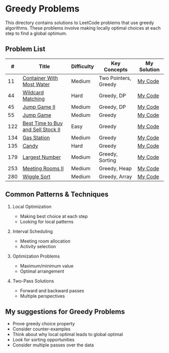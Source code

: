 # Greedy Problems
This directory contains solutions to LeetCode problems that use greedy algorithms. These problems involve making locally optimal choices at each step to find a global optimum.

## Problem List
| # | Title | Difficulty | Key Concepts | My Solution |
|---|-------|------------|--------------|-------------|
| 11 | [Container With Most Water](https://leetcode.com/problems/container-with-most-water/) | Medium | Two Pointers, Greedy |[My Code](https://github.com/ArmanBehnam/Leetcode/tree/main/greedy/11) |
| 44 | [Wildcard Matching](https://leetcode.com/problems/wildcard-matching/) | Hard | Greedy, DP |[My Code](https://github.com/ArmanBehnam/Leetcode/tree/main/greedy/44) |
| 45 | [Jump Game II](https://leetcode.com/problems/jump-game-ii/) | Medium | Greedy, DP |[My Code](https://github.com/ArmanBehnam/Leetcode/tree/main/greedy/45) |
| 55 | [Jump Game](https://leetcode.com/problems/jump-game/) | Medium | Greedy |[My Code](https://github.com/ArmanBehnam/Leetcode/tree/main/greedy/55) |
| 122 | [Best Time to Buy and Sell Stock II](https://leetcode.com/problems/best-time-to-buy-and-sell-stock-ii/) | Easy | Greedy |[My Code](https://github.com/ArmanBehnam/Leetcode/tree/main/greedy/122) |
| 134 | [Gas Station](https://leetcode.com/problems/gas-station/) | Medium | Greedy |[My Code](https://github.com/ArmanBehnam/Leetcode/tree/main/greedy/134) |
| 135 | [Candy](https://leetcode.com/problems/candy/) | Hard | Greedy |[My Code](https://github.com/ArmanBehnam/Leetcode/tree/main/greedy/135) |
| 179 | [Largest Number](https://leetcode.com/problems/largest-number/) | Medium | Greedy, Sorting |[My Code](https://github.com/ArmanBehnam/Leetcode/tree/main/greedy/179) |
| 253 | [Meeting Rooms II](https://leetcode.com/problems/meeting-rooms-ii/) | Medium | Greedy, Heap |[My Code](https://github.com/ArmanBehnam/Leetcode/tree/main/greedy/253) |
| 280 | [Wiggle Sort](https://leetcode.com/problems/wiggle-sort/) | Medium | Greedy, Array |[My Code](https://github.com/ArmanBehnam/Leetcode/tree/main/greedy/280) |

## Common Patterns & Techniques
1. Local Optimization
   - Making best choice at each step
   - Looking for local patterns

2. Interval Scheduling
   - Meeting room allocation
   - Activity selection

3. Optimization Problems
   - Maximum/minimum value
   - Optimal arrangement

4. Two-Pass Solutions
   - Forward and backward passes
   - Multiple perspectives

## My suggestions for Greedy Problems
- Prove greedy choice property
- Consider counter-examples
- Think about why local optimal leads to global optimal
- Look for sorting opportunities
- Consider multiple passes over the data